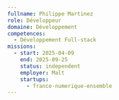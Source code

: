 ```yaml
---
fullname: Philippe Martinez
role: Développeur
domaine: Développement
competences:
  - Développement Full-stack
missions:
  - start: 2025-04-09
    end: 2025-09-25
    status: independent
    employer: Malt
    startups:
      - france-numerique-ensemble
---
```

